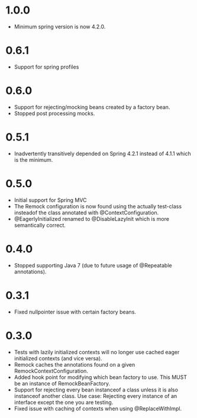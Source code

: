 # 1.0.0
* Minimum spring version is now 4.2.0.

# 0.6.1
* Support for spring profiles

# 0.6.0
* Support for rejecting/mocking beans created by a factory bean.
* Stopped post processing mocks.

# 0.5.1
* Inadvertently transitively depended on Spring 4.2.1 instead of 4.1.1 which is the minimum.

# 0.5.0
* Initial support for Spring MVC
* The Remock configuration is now found using the actually test-class insteadof the class annotated with
  @ContextConfiguration.
* @EagerlyInitialized renamed to @DisableLazyInit which is more semantically correct.

# 0.4.0
* Stopped supporting Java 7 (due to future usage of @Repeatable annotations).

# 0.3.1
* Fixed nullpointer issue with certain factory beans.

# 0.3.0
* Tests with lazily initialized contexts will no longer use cached eager initialized contexts (and vice versa).
* Remock caches the annotations found on a given RemockContextConfiguration.
* Added hook point for modifying which bean factory to use. This MUST be an instance of RemockBeanFactory.
* Support for rejecting every bean instanceof a class unless it is also instanceof another class. Use case: Rejecting
  every instance of an interface except the one you are testing.
* Fixed issue with caching of contexts when using @ReplaceWithImpl.

